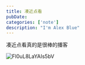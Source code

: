 ```yaml
---
title: 凑近点看
pubDate:
categories: ['note']
description: "I'm Alex Blue"
---
```


凑近点看真的是很棒的播客

![Fl0uL8LaYAIs5bV](./attachments/bafybeicm7f7mnxtalnscp3q7t3dtb6ydrwkjlqowgspxgfwb7oszma4kum)
